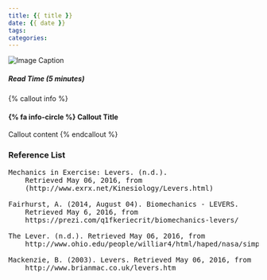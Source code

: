 ```yaml
---
title: {{ title }}
date: {{ date }}
tags:
categories:
---
```

![Image Caption](http://gdriv.es/ptu/arnold-triceps1.jpg)
##### Read Time (5 minutes)


{% callout info %}
#### {% fa info-circle %} Callout Title
Callout content
{% endcallout %}

<!--more-->

### Reference List
<pre>
Mechanics in Exercise: Levers. (n.d.). 
    Retrieved May 06, 2016, from 
    (http://www.exrx.net/Kinesiology/Levers.html)

Fairhurst, A. (2014, August 04). Biomechanics - LEVERS. 
    Retrieved May 6, 2016, from 
    https://prezi.com/q1fkeriecrit/biomechanics-levers/

The Lever. (n.d.). Retrieved May 06, 2016, from 
    http://www.ohio.edu/people/williar4/html/haped/nasa/simpmach/lever.htm

Mackenzie, B. (2003). Levers. Retrieved May 06, 2016, from 
    http://www.brianmac.co.uk/levers.htm
</pre>
